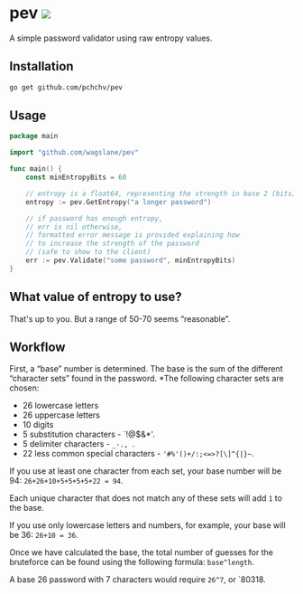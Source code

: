 # pev [![](https://godoc.org/github.com/pchchv/pev?status.svg)](https://godoc.org/github.com/pchchv/pev)

A simple password validator using raw entropy values.

## Installation

```sh
go get github.com/pchchv/pev
```

## Usage

```go
package main

import "github.com/wagslane/pev"

func main() {
    const minEntropyBits = 60

    // entropy is a float64, representing the strength in base 2 (bits)
    entropy := pev.GetEntropy("a longer password")

    // if password has enough entropy,
    // err is nil otherwise,
    // formatted error message is provided explaining how
    // to increase the strength of the password
    // (safe to show to the client)
    err := pev.Validate("some password", minEntropyBits)
}
```

## What value of entropy to use?
That's up to you. But a range of 50-70 seems “reasonable”.

## Workflow
First, a “base” number is determined. The base is the sum of the different “character sets” found in the password.
*The following character sets are chosen:
* 26 lowercase letters
* 26 uppercase letters
* 10 digits
* 5 substitution characters - `!@$&*'.
* 5 delimiter characters - `_-., `.
* 22 less common special characters - `'#%'()+/:;<=>?[\]^{|}~`.

If you use at least one character from each set, your base number will be 94: ``26+26+10+5+5+5+5+22 = 94``.

Each unique character that does not match any of these sets will add `1` to the base.

If you use only lowercase letters and numbers, for example, your base will be 36: `26+10 = 36`.

Once we have calculated the base, the total number of guesses for the bruteforce can be found using the following formula: `base^length`.

A base 26 password with 7 characters would require `26^7`, or `80318.
